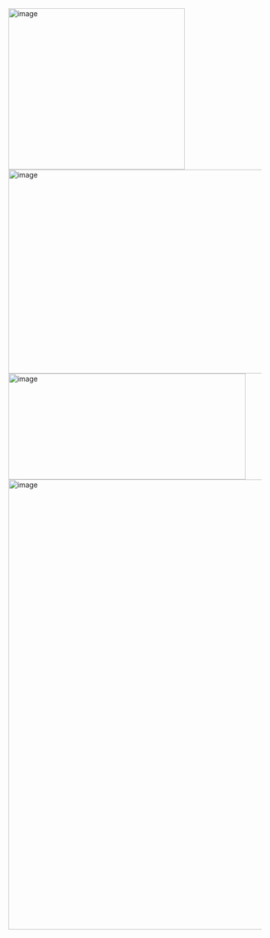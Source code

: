 <img width="351" height="321" alt="image" src="https://github.com/user-attachments/assets/ea1d8e33-8ecc-4680-bdf7-9a7ce9cc86d8" />

<img width="586" height="406" alt="image" src="https://github.com/user-attachments/assets/1e5c2daa-0656-4a90-b633-27f7f5cc25b8" />

<img width="472" height="211" alt="image" src="https://github.com/user-attachments/assets/edac4a56-fe86-4c43-897e-0e04a4ea13f4" />

<img width="1905" height="896" alt="image" src="https://github.com/user-attachments/assets/82e30fd6-959f-4843-b1b0-58e3573bb56a" />
